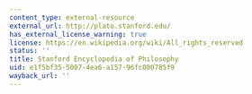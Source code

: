 ```yaml
---
content_type: external-resource
external_url: http://plato.stanford.edu/
has_external_license_warning: true
license: https://en.wikipedia.org/wiki/All_rights_reserved
status: ''
title: Stanford Encyclopedia of Philosophy
uid: e1f5bf35-5007-4ea6-a157-96fc000785f9
wayback_url: ''
---
```

